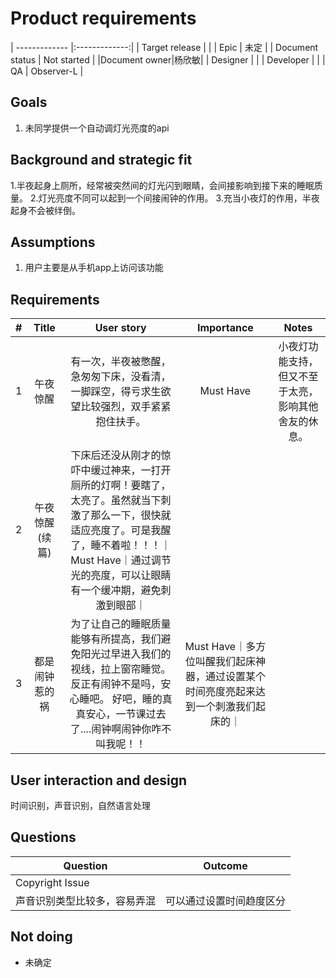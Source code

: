 # Product requirements

| ------------- |:-------------:|
| Target release      |  |
| Epic      |  未定    |
| Document status |   Not started      |
|Document owner|杨欣敏|
| Designer      |  |
| Developer      |      |
| QA | Observer-L      |

## Goals
1. 未同学提供一个自动调灯光亮度的api

## Background and strategic fit
1.半夜起身上厕所，经常被突然间的灯光闪到眼睛，会间接影响到接下来的睡眠质量。
2.灯光亮度不同可以起到一个间接闹钟的作用。
3.充当小夜灯的作用，半夜起身不会被绊倒。

## Assumptions
1. 用户主要是从手机app上访问该功能 

## Requirements
|    #     |    Title     |       User story     |      Importance     |      Notes     |
| ------------- |:-------------:|:-------------:|:-------------:|:-------------:|
| 1        |午夜惊醒    | 有一次，半夜被憋醒，急匆匆下床，没看清，一脚踩空，得亏求生欲望比较强烈，双手紧紧抱住扶手。   | Must Have |                小夜灯功能支持，但又不至于太亮，影响其他舍友的休息。  |
|2|午夜惊醒(续篇)|下床后还没从刚才的惊吓中缓过神来，一打开厕所的灯啊！要瞎了，太亮了。虽然就当下刺激了那么一下，很快就适应亮度了。可是我醒了，睡不着啦！！！｜Must Have｜通过调节光的亮度，可以让眼睛有一个缓冲期，避免刺激到眼部｜
|3|都是闹钟惹的祸|为了让自己的睡眠质量能够有所提高，我们避免阳光过早进入我们的视线，拉上窗帘睡觉。反正有闹钟不是吗，安心睡吧。 好吧，睡的真真安心，一节课过去了....闹钟啊闹钟你咋不叫我呢！！|Must Have｜多方位叫醒我们起床神器，通过设置某个时间亮度亮起来达到一个刺激我们起床的｜

## User interaction and design
时间识别，声音识别，自然语言处理


## Questions
|    Question     |       Outcome     |
| ------------- |:-------------:|
| Copyright Issue      |       |
|  声音识别类型比较多，容易弄混  |  可以通过设置时间趋度区分 |


## Not doing
* 未确定

